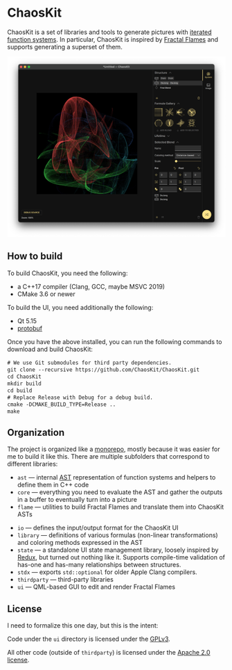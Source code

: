 # ChaosKit

ChaosKit is a set of libraries and tools to generate pictures with [iterated function systems](https://en.wikipedia.org/wiki/Iterated_function_system). In particular, ChaosKit is inspired by [Fractal Flames](https://en.wikipedia.org/wiki/Fractal_flame) and supports generating a superset of them.

![Screenshot of the ChaosKit UI](screenshot.png)

## How to build

To build ChaosKit, you need the following:

* a C++17 compiler (Clang, GCC, maybe MSVC 2019)
* CMake 3.6 or newer

To build the UI, you need additionally the following:

* Qt 5.15
* [protobuf](https://github.com/protocolbuffers/protobuf)

Once you have the above installed, you can run the following commands to download and build ChaosKit:

```
# We use Git submodules for third party dependencies.
git clone --recursive https://github.com/ChaosKit/ChaosKit.git
cd ChaosKit
mkdir build
cd build
# Replace Release with Debug for a debug build.
cmake -DCMAKE_BUILD_TYPE=Release ..  
make
```

## Organization

The project is organized like a [monorepo](https://en.wikipedia.org/wiki/Monorepo), mostly because it was easier for me to build it like this. There are multiple subfolders that correspond to different libraries:

* `ast` — internal [AST](https://en.wikipedia.org/wiki/Abstract_syntax_tree) representation of function systems and helpers to define them in C++ code
* `core` — everything you need to evaluate the AST and gather the outputs in a buffer to eventually turn into a picture
* `flame` — utilities to build Fractal Flames and translate them into ChaosKit ASTs
- `io` — defines the input/output format for the ChaosKit UI
- `library` — definitions of various formulas (non-linear transformations) and coloring methods expressed in the AST
- `state` — a standalone UI state management library, loosely inspired by [Redux](https://redux.js.org/), but turned out nothing like it. Supports compile-time validation of has-one and has-many relationships between structures.
- `stdx` — exports `std::optional` for older Apple Clang compilers.
- `thirdparty` — third-party libraries
- `ui` — QML-based GUI to edit and render Fractal Flames

## License

I need to formalize this one day, but this is the intent:

Code under the `ui` directory is licensed under the [GPLv3](https://www.gnu.org/licenses/gpl-3.0.html).

All other code (outside of `thirdparty`) is licensed under the [Apache 2.0 license](https://www.apache.org/licenses/LICENSE-2.0).